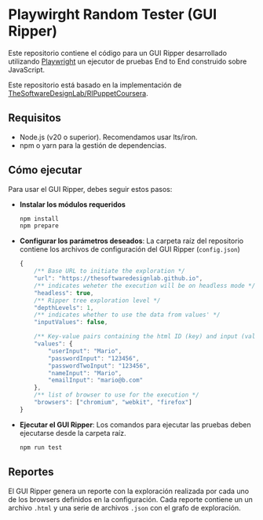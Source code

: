 # Playwirght Random Tester (GUI Ripper)

Este repositorio contiene el código para un GUI Ripper desarrollado utilizando [Playwright](https://playwright.dev/) un ejecutor de pruebas End to End construido sobre JavaScript.

Este repositorio está basado en la implementación de [TheSoftwareDesignLab/RIPuppetCoursera](https://github.com/TheSoftwareDesignLab/RIPuppetCoursera).

## Requisitos

- Node.js (v20 o superior). Recomendamos usar lts/iron.
- npm o yarn para la gestión de dependencias.

## Cómo ejecutar

Para usar el GUI Ripper, debes seguir estos pasos:

- **Instalar los módulos requeridos**

  ```bash
  npm install
  npm prepare
  ```

- **Configurar los parámetros deseados**: La carpeta raíz del repositorio contiene los archivos de configuración del GUI Ripper (`config.json`)

  ```javascript
  {
      /** Base URL to initiate the exploration */
      "url": "https://thesoftwaredesignlab.github.io",
      /** indicates weheter the execution will be on headless mode */
      "headless": true,
      /** Ripper tree exploration level */
      "depthLevels": 1,
      /** indicates whether to use the data from values' */
      "inputValues": false,

      /** Key-value pairs containing the html ID (key) and input (value) to be used by the ripper */
      "values": {
          "userInput": "Mario",
          "passwordInput": "123456",
          "passwordTwoInput": "123456",
          "nameInput": "Mario",
          "emailInput": "mario@b.com"
      },
      /** list of browser to use for the execution */
      "browsers": ["chromium", "webkit", "firefox"]
  }
  ```

- **Ejecutar el GUI Ripper**: Los comandos para ejecutar las pruebas deben ejecutarse desde la carpeta raíz.

  ```bash
  npm run test
  ```

## Reportes

El GUI Ripper genera un reporte con la exploración realizada por cada uno de los browsers definidos en la configuración. Cada reporte contiene un un archivo `.html` y una serie de archivos `.json` con el grafo de exploración.
